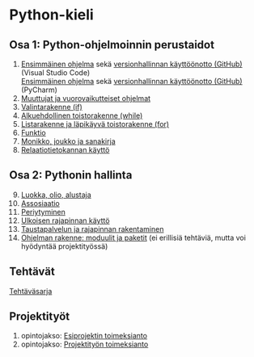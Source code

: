 # Python-kieli

## Osa 1: Python-ohjelmoinnin perustaidot

1. [Ensimmäinen ohjelma](01a_Ensimmainen_ohjelma_vscode.md) sekä [versionhallinnan käyttöönotto (GitHub)](01b_Versionhallinnan_kayttoonotto_vscode.md) (Visual Studio Code)  
[Ensimmäinen ohjelma](01a_Ensimmäinen_ohjelma.md) sekä [versionhallinnan käyttöönotto (GitHub)](01b_Versionhallinnan_käyttöönotto.md) (PyCharm)
2. [Muuttujat ja vuorovaikutteiset ohjelmat](02_Muuttujat_ja_vuorovaikutteiset_ohjelmat.md)
3. [Valintarakenne (if)](03_Valintarakenne.md)
4. [Alkuehdollinen toistorakenne (while)](04_While-toistorakenne.md)
5. [Listarakenne ja läpikäyvä toistorakenne (for)](05_Listarakenne_ja_for-toistorakenne.md)
6. [Funktio](06_Funktio.md)
7. [Monikko, joukko ja sanakirja](07_Monikko_joukko_ja_sanakirja.md)
8. [Relaatiotietokannan käyttö](08_Relaatiotietokannan_käyttö.md)

## Osa 2: Pythonin hallinta

9. [Luokka, olio, alustaja](09_Olio-ohjelmoinnin_lähtökohdat.md)
10. [Assosiaatio](10_Assosiaatio.md)
11. [Periytyminen](11_Periytyminen.md)
12. [Ulkoisen rajapinnan käyttö](12_Ulkoisen_rajapinnan_käyttö.md)
13. [Taustapalvelun ja rajapinnan rakentaminen](13_Taustapalvelun_ja_rajapinnan_rakentaminen.md)
14. [Ohjelman rakenne: moduulit ja paketit](14_Ohjelman_rakenne.md) (ei erillisiä tehtäviä, mutta voi hyödyntää projektityössä)

## Tehtävät

[Tehtäväsarja](Tehtävät.md)

## Projektityöt

1. opintojakso: [Esiprojektin toimeksianto](Projektityö/01_Esiprojektin_toimeksianto.md)
2. opintojakso: [Projektityön toimeksianto](Projektityö/02_Projektityön_toimeksianto.md)
